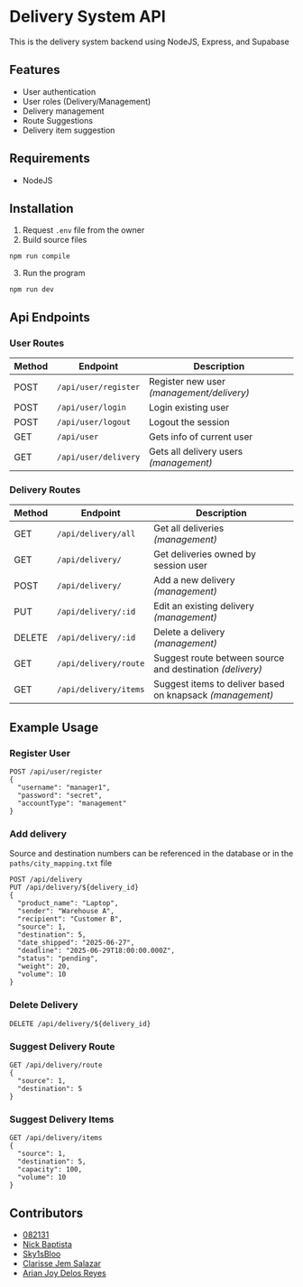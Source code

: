 # Delivery System API
This is the delivery system backend using NodeJS, Express, and Supabase

## Features
- User authentication
- User roles (Delivery/Management)
- Delivery management
- Route Suggestions
- Delivery item suggestion


## Requirements
 - NodeJS

## Installation
1. Request `.env` file from the owner
2. Build source files
```
npm run compile
```
3. Run the program
```
npm run dev
```

## Api Endpoints
### User Routes

| Method | Endpoint         | Description          |
|--------|------------------|----------------------|
| POST   | `/api/user/register` | Register new user *(management/delivery)* |
| POST   | `/api/user/login`    | Login existing user |
| POST   | `/api/user/logout`   | Logout the session  |
| GET    | `/api/user`          | Gets info of current user |
| GET    | `/api/user/delivery` | Gets all delivery users *(management)* |

### Delivery Routes

| Method | Endpoint                     | Description                     |
|--------|------------------------------|---------------------------------|
| GET    | `/api/delivery/all`          | Get all deliveries *(management)*    |
| GET    | `/api/delivery/`             | Get deliveries owned by session user |
| POST   | `/api/delivery/`             | Add a new delivery *(management)*    |
| PUT    | `/api/delivery/:id`          | Edit an existing delivery *(management)*       |
| DELETE | `/api/delivery/:id`          | Delete a delivery *(management)*               |
| GET    | `/api/delivery/route`        | Suggest route between source and destination *(delivery)* |
| GET    | `/api/delivery/items`        | Suggest items to deliver based on knapsack *(management)* |

## Example Usage

### Register User
```
POST /api/user/register
{
  "username": "manager1",
  "password": "secret",
  "accountType": "management"
}
```

### Add delivery
Source and destination numbers can be referenced in the database or in the `paths/city_mapping.txt` file
```
POST /api/delivery
PUT /api/delivery/${delivery_id}
{
  "product_name": "Laptop",
  "sender": "Warehouse A",
  "recipient": "Customer B",
  "source": 1,
  "destination": 5,
  "date_shipped": "2025-06-27",
  "deadline": "2025-06-29T18:00:00.000Z",
  "status": "pending",
  "weight": 20,
  "volume": 10
}
```

### Delete Delivery
```
DELETE /api/delivery/${delivery_id}
```

### Suggest Delivery Route
```
GET /api/delivery/route
{
  "source": 1,
  "destination": 5
}
```

### Suggest Delivery Items
```
GET /api/delivery/items
{
  "source": 1,
  "destination": 5,
  "capacity": 100,
  "volume": 10
}
```

## Contributors
- [082131](https://github.com/082131)
- [Nick Baptista](https://github.com/nckkrw)
- [Sky1sBloo](https://github.com/Sky1sBloo)
- [Clarisse Jem Salazar](https://github.com/jemslzr)
- [Arian Joy Delos Reyes](https://github.com/Ajdsreyes)
